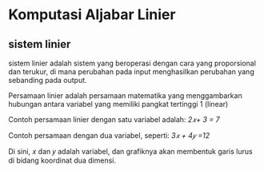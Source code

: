 # Komputasi Aljabar Linier
## sistem linier


sistem linier adalah sistem yang beroperasi dengan cara yang proporsional dan terukur, di mana perubahan pada input menghasilkan perubahan yang sebanding pada output.

Persamaan linier adalah persamaan matematika yang menggambarkan hubungan antara variabel yang memiliki pangkat tertinggi 1 (linear)

Contoh persamaan linier dengan satu variabel adalah:
*2𝑥+ 3 = 7*

Contoh persamaan dengan dua variabel, seperti:
*3𝑥 + 4𝑦 =12*

Di sini, 𝑥 dan 𝑦 adalah variabel, dan grafiknya akan membentuk garis lurus di bidang koordinat dua dimensi.

